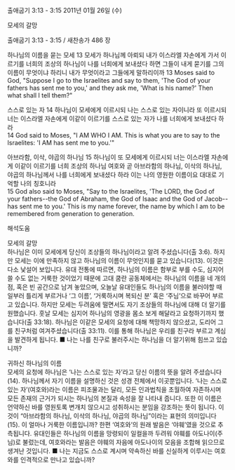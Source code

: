 출애굽기 3:13 - 3:15 
2011년 01월 26일 (수)

모세의 갈망



출애굽기 3:13 - 3:15 / 새찬송가 486 장


하나님의 이름을 묻는 모세
13 모세가 하나님께 아뢰되 내가 이스라엘 자손에게 가서 이르기를 너희의 조상의 하나님이 나를 너희에게 보내셨다 하면 그들이 내게 묻기를 그의 이름이 무엇이냐 하리니 내가 무엇이라고 그들에게 말하리이까
13 Moses said to God, "Suppose I go to the Israelites and say to them, 'The God of your fathers has sent me to you,' and they ask me, 'What is his name?' Then what shall I tell them?"

스스로 있는 자
14 하나님이 모세에게 이르시되 나는 스스로 있는 자이니라 또 이르시되 너는 이스라엘 자손에게 이같이 이르기를 스스로 있는 자가 나를 너희에게 보내셨다 하라  
14 God said to Moses, "I AM WHO I AM. This is what you are to say to the Israelites: 'I AM has sent me to you.'" 

아브라함, 이삭, 야곱의 하나님
15 하나님이 또 모세에게 이르시되 너는 이스라엘 자손에게 이같이 이르기를 너희 조상의 하나님 여호와 곧 아브라함의 하나님, 이삭의 하나님, 야곱의 하나님께서 나를 너희에게 보내셨다 하라 이는 나의 영원한 이름이요 대대로 기억할 나의 칭호니라  
15 God also said to Moses, "Say to the Israelites, 'The LORD, the God of your fathers--the God of Abraham, the God of Isaac and the God of Jacob--has sent me to you.' This is my name forever, the name by which I am to be remembered from generation to generation.

해석도움





모세의 갈망  
하나님은 이미 모세에게 당신이 조상들의 하나님이라고 알려 주셨습니다(출 3:6). 하지만 모세는 이에 만족하지 않고 하나님의 이름이 무엇인지를 묻고 있습니다(13). 이것은 다소 낯설어 보입니다. 유대 전통에 따르면, 하나님의 이름은 함부로 부를 수도, 심지어 쓸 수도 없는 거룩한 것이었기 때문에 고대 쿰란 공동체에서는 하나님의 이름을 네 개의 점, 혹은 빈 공간으로 남겨 놓았으며, 오늘날 유대인들도 하나님의 이름을 불러야할 때 일부러 틀리게 부르거나 ‘그 이름’, ‘거룩하시며 복되신 분’ 혹은 ‘주님’으로 바꾸어 부르고 있습니다. 하지만 모세는 두려움에 떨면서도 자기 조상들의 하나님에 대해 더 알기를 원했습니다. 훗날 모세는 심지어 하나님의 영광을 몸소 보게 해달라고 요청하기까지 했습니다(출 33:18). 하나님은 이같은 모세의 요청에 대해 책망하지 않으셨고, 도리어 그를 친구처럼 여겨주셨습니다(출 33:11). 이를 통해 하나님은 우리를 친구라 부르고 계심을 발견하게 됩니다.
■ 나는 나를 친구로 불러주시는 하나님을 더 알기위해 힘쓰고 있습니까?

귀하신 하나님의 이름  
모세의 요청에 하나님은 ‘나는 스스로 있는 자’라고 당신 이름의 뜻을 알려 주셨습니다(14). 하나님께서 자기 이름을 설명하신 것은 성경 전체에서 이곳뿐입니다. ‘나는 스스로 있는 자’(여호와)라는 이름은 피조물과는 달리, 모든 인과법칙을 초월하여 자존하시며 모든 존재의 근거가 되시는 하나님의 본질과 속성을 잘 나타내 줍니다. 또한 이 이름은 언약하신 바를 영원토록 변개치 않으시고 성취하시는 분임을 강조하는 뜻이 됩니다. 이것이 “아브라함의 하나님, 이삭의 하나님, 야곱의 하나님”이라는 표현의 의미입니다(15). 이 얼마나 거룩한 이름입니까? 한편 ‘여호와’의 원래 발음은 ‘야훼’였을 것으로 추측됩니다. 유대인들은 하나님의 이름을 망령되이 일컬을까 두려워 야훼를 아도나이(주님)로 불렀는데, 여호와라는 발음은 야훼의 자음에 아도나이의 모음을 조합해 읽으므로 생겨난 것입니다.
■ 나는 지금도 스스로 계시며 약속하신 바를 신실하게 이루시는 여호와를 인격적으로 만나고 있습니까?